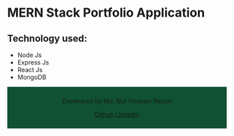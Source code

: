 # MERN Stack Portfolio Application

## Technology used:
- Node Js
- Express Js
- React Js
- MongoDB


<div style="background: #0f5132; padding: 10px 15px; text-align: center">
<p>Developed by Md. Nur Hossain Repon</p>
<p>
<a href="https://github.com/Nhrepon">Github</a>
<a href="https://linkedin.com/in/Nhrepon">Linkedin</a>
</p>
</div>